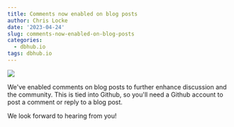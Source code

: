 ```yaml
---
title: Comments now enabled on blog posts
author: Chris Locke
date: '2023-04-24'
slug: comments-now-enabled-on-blog-posts
categories:
  - dbhub.io
tags: dbhub.io
---
```


![](/images/Screenshot_20230430_145002.png)

We've enabled comments on blog posts to further enhance discussion and the community.  This is tied into Github, so you'll need a Github account to post a comment or reply to a blog post.

We look forward to hearing from you! 